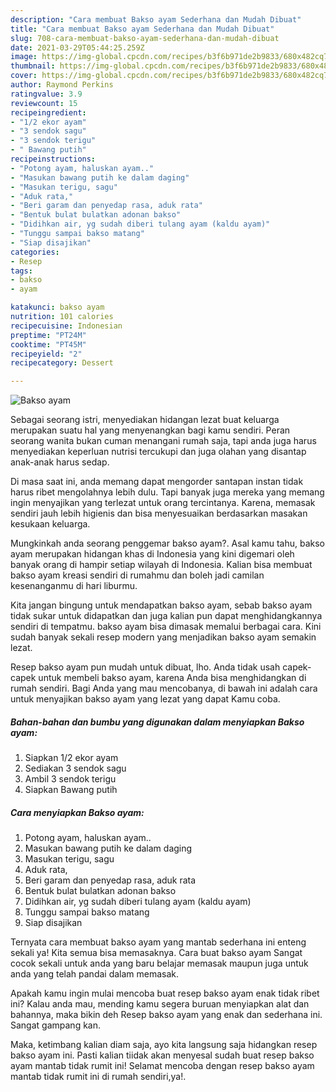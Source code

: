 ```yaml
---
description: "Cara membuat Bakso ayam Sederhana dan Mudah Dibuat"
title: "Cara membuat Bakso ayam Sederhana dan Mudah Dibuat"
slug: 708-cara-membuat-bakso-ayam-sederhana-dan-mudah-dibuat
date: 2021-03-29T05:44:25.259Z
image: https://img-global.cpcdn.com/recipes/b3f6b971de2b9833/680x482cq70/bakso-ayam-foto-resep-utama.jpg
thumbnail: https://img-global.cpcdn.com/recipes/b3f6b971de2b9833/680x482cq70/bakso-ayam-foto-resep-utama.jpg
cover: https://img-global.cpcdn.com/recipes/b3f6b971de2b9833/680x482cq70/bakso-ayam-foto-resep-utama.jpg
author: Raymond Perkins
ratingvalue: 3.9
reviewcount: 15
recipeingredient:
- "1/2 ekor ayam"
- "3 sendok sagu"
- "3 sendok terigu"
- " Bawang putih"
recipeinstructions:
- "Potong ayam, haluskan ayam.."
- "Masukan bawang putih ke dalam daging"
- "Masukan terigu, sagu"
- "Aduk rata,"
- "Beri garam dan penyedap rasa, aduk rata"
- "Bentuk bulat bulatkan adonan bakso"
- "Didihkan air, yg sudah diberi tulang ayam (kaldu ayam)"
- "Tunggu sampai bakso matang"
- "Siap disajikan"
categories:
- Resep
tags:
- bakso
- ayam

katakunci: bakso ayam 
nutrition: 101 calories
recipecuisine: Indonesian
preptime: "PT24M"
cooktime: "PT45M"
recipeyield: "2"
recipecategory: Dessert

---
```



![Bakso ayam](https://img-global.cpcdn.com/recipes/b3f6b971de2b9833/680x482cq70/bakso-ayam-foto-resep-utama.jpg)

Sebagai seorang istri, menyediakan hidangan lezat buat keluarga merupakan suatu hal yang menyenangkan bagi kamu sendiri. Peran seorang  wanita bukan cuman menangani rumah saja, tapi anda juga harus menyediakan keperluan nutrisi tercukupi dan juga olahan yang disantap anak-anak harus sedap.

Di masa  saat ini, anda memang dapat mengorder santapan instan tidak harus ribet mengolahnya lebih dulu. Tapi banyak juga mereka yang memang ingin menyajikan yang terlezat untuk orang tercintanya. Karena, memasak sendiri jauh lebih higienis dan bisa menyesuaikan berdasarkan masakan kesukaan keluarga. 



Mungkinkah anda seorang penggemar bakso ayam?. Asal kamu tahu, bakso ayam merupakan hidangan khas di Indonesia yang kini digemari oleh banyak orang di hampir setiap wilayah di Indonesia. Kalian bisa membuat bakso ayam kreasi sendiri di rumahmu dan boleh jadi camilan kesenanganmu di hari liburmu.

Kita jangan bingung untuk mendapatkan bakso ayam, sebab bakso ayam tidak sukar untuk didapatkan dan juga kalian pun dapat menghidangkannya sendiri di tempatmu. bakso ayam bisa dimasak memalui berbagai cara. Kini sudah banyak sekali resep modern yang menjadikan bakso ayam semakin lezat.

Resep bakso ayam pun mudah untuk dibuat, lho. Anda tidak usah capek-capek untuk membeli bakso ayam, karena Anda bisa menghidangkan di rumah sendiri. Bagi Anda yang mau mencobanya, di bawah ini adalah cara untuk menyajikan bakso ayam yang lezat yang dapat Kamu coba.

<!--inarticleads1-->

##### Bahan-bahan dan bumbu yang digunakan dalam menyiapkan Bakso ayam:

1. Siapkan 1/2 ekor ayam
1. Sediakan 3 sendok sagu
1. Ambil 3 sendok terigu
1. Siapkan  Bawang putih




<!--inarticleads2-->

##### Cara menyiapkan Bakso ayam:

1. Potong ayam, haluskan ayam..
1. Masukan bawang putih ke dalam daging
1. Masukan terigu, sagu
1. Aduk rata,
1. Beri garam dan penyedap rasa, aduk rata
1. Bentuk bulat bulatkan adonan bakso
1. Didihkan air, yg sudah diberi tulang ayam (kaldu ayam)
1. Tunggu sampai bakso matang
1. Siap disajikan




Ternyata cara membuat bakso ayam yang mantab sederhana ini enteng sekali ya! Kita semua bisa memasaknya. Cara buat bakso ayam Sangat cocok sekali untuk anda yang baru belajar memasak maupun juga untuk anda yang telah pandai dalam memasak.

Apakah kamu ingin mulai mencoba buat resep bakso ayam enak tidak ribet ini? Kalau anda mau, mending kamu segera buruan menyiapkan alat dan bahannya, maka bikin deh Resep bakso ayam yang enak dan sederhana ini. Sangat gampang kan. 

Maka, ketimbang kalian diam saja, ayo kita langsung saja hidangkan resep bakso ayam ini. Pasti kalian tiidak akan menyesal sudah buat resep bakso ayam mantab tidak rumit ini! Selamat mencoba dengan resep bakso ayam mantab tidak rumit ini di rumah sendiri,ya!.


